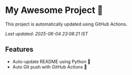 # My Awesome Project 🚀

This project is automatically updated using GitHub Actions.

_Last updated: 2025-06-04 23:08:21 IST_

## Features
- Auto-update README using Python 🐍
- Auto Git push with GitHub Actions 🤖
